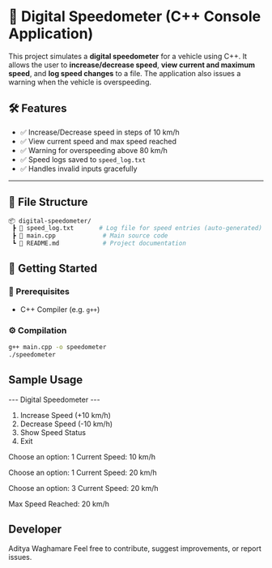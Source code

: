 # 🚗 Digital Speedometer (C++ Console Application)

This project simulates a **digital speedometer** for a vehicle using C++. It allows the user to **increase/decrease speed**, **view current and maximum speed**, and **log speed changes** to a file. The application also issues a warning when the vehicle is overspeeding.


## 🛠️ Features

- ✅ Increase/Decrease speed in steps of 10 km/h  
- ✅ View current speed and max speed reached  
- ✅ Warning for overspeeding above 80 km/h  
- ✅ Speed logs saved to `speed_log.txt`  
- ✅ Handles invalid inputs gracefully

---

## 📁 File Structure
```bash
📦 digital-speedometer/
 ┣ 📄 speed_log.txt       # Log file for speed entries (auto-generated)
 ┣ 📄 main.cpp             # Main source code
 ┗ 📄 README.md            # Project documentation

```

## 🚀 Getting Started

### 🧾 Prerequisites

- C++ Compiler (e.g. `g++`)

### ⚙️ Compilation

```bash
g++ main.cpp -o speedometer
./speedometer
```
##  Sample Usage
--- Digital Speedometer ---
1. Increase Speed (+10 km/h)
2. Decrease Speed (-10 km/h)
3. Show Speed Status
4. Exit

Choose an option: 1
Current Speed: 10 km/h

Choose an option: 1
Current Speed: 20 km/h

Choose an option: 3
Current Speed: 20 km/h

Max Speed Reached: 20 km/h

## Developer
Aditya Waghamare
Feel free to contribute, suggest improvements, or report issues.


